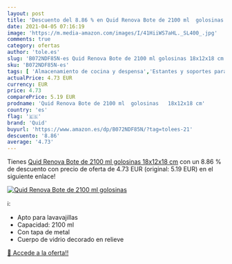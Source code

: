 ```yaml
---
layout: post
title: 'Descuento del 8.86 % en Quid Renova Bote de 2100 ml  golosinas  '
date: 2021-04-05 07:16:19
image: 'https://m.media-amazon.com/images/I/41HiiWS7aHL._SL400_.jpg'
comments: true
category: ofertas
author: 'tole.es'
slug: 'B072NDF85N-es Quid Renova Bote de 2100 ml golosinas 18x12x18 cm'
sku: 'B072NDF85N-es'
tags: [ 'Almacenamiento de cocina y despensa','Estantes y soportes para cocina','Hogar y cocina','quid','renova', ]
actualPrice: 4.73 EUR
currency: EUR
price: 4.73
comparePrice: 5.19 EUR
prodname: 'Quid Renova Bote de 2100 ml  golosinas   18x12x18 cm'
country: 'es'
flag: '🇪🇸'
brand: 'Quid'
buyurl: 'https://www.amazon.es/dp/B072NDF85N/?tag=tolees-21'
descuento: '8.86'
average: '4.73'
---
```


Tienes [Quid Renova Bote de 2100 ml  golosinas   18x12x18 cm](https://www.amazon.es/dp/B072NDF85N/?tag=tolees-21) con un 8.86 % de descuento con precio de oferta de 4.73 EUR (original: 5.19 EUR) en el siguiente enlace!

[![Quid Renova Bote de 2100 ml  golosinas  ](https://m.media-amazon.com/images/I/41HiiWS7aHL._SL400_.jpg)](https://www.amazon.es/dp/B072NDF85N/?tag=tolees-21)

ℹ️:

- Apto para lavavajillas
- Capacidad: 2100 ml
- Con tapa de metal
- Cuerpo de vidrio decorado en relieve

[🛒 Accede a la oferta!!](https://www.amazon.es/dp/B072NDF85N/?tag=tolees-21)
